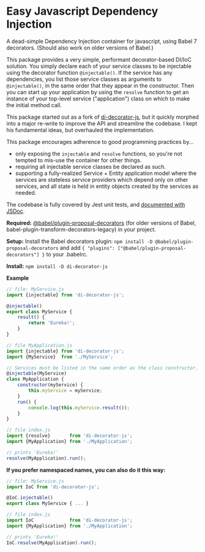 # Easy Javascript Dependency Injection
A dead-simple Dependency Injection container for javascript,
using Babel 7 decorators.
(Should also work on older versions of Babel.)

This package provides a very simple, performant decorator-based DI/IoC solution.
You simply declare each of your service classes to be injectable
using the decorator function `@injectable()`.
If the service has any dependencies, you list those service classes as arguments to `@injectable()`,
in the same order that they appear in the constructor.
Then you can start up your application by using the `resolve` function
to get an instance of your top-level service ("application") class
on which to make the initial method call.

This package started out as a fork of
[di-decorator-js](https://www.npmjs.com/package/di-decorator-js),
but it quickly morphed into a major re-write
to improve the API and streamline the codebase.
I kept his fundamental ideas, but overhauled the implementation.

This package encourages adherence to good programming practices by...

  - only exposing the `injectable` and `resolve` functions,
    so you're not tempted to mis-use the container for other things.
  - requiring all injectable service classes be declared as such.
  - supporting a fully-realized Service + Entity application model
    where the services are stateless service providers which depend only on other services,
    and all state is held in entity objects created by the services as needed.

The codebase is fully covered by Jest unit tests, and
[documented with JSDoc](https://backstrap.github.io/di-decorator-js/module.exports.html).


**Required:**
[@babel/plugin-proposal-decorators](https://babeljs.io/docs/en/babel-plugin-proposal-decorators)
(for older versions of Babel, babel-plugin-transform-decorators-legacy)
in your project.

**Setup:**
Install the Babel decorators plugin: `npm install -D @babel/plugin-proposal-decorators`
and add `{ "plugins": ["@babel/plugin-proposal-decorators"] }` to your .babelrc.

**Install:**
`npm install -D di-decorator-js`

**Example**
```js
// file: MyService.js
import {injectable} from 'di-decorator-js';

@injectable()
export class MyService {
    result() {
        return 'Eureka!';
    }
}
```

```js
// file MyApplication.js
import {injectable} from 'di-decorator-js';
import {MyService}  from './MyService';

// Services must be listed in the same order as the class constructor.
@injectable(MyService)
class MyApplication {
    constructor(myService) {
        this.myService = myService;
    }
    run() {
        console.log(this.myService.result());
    }
}
```

```js
// file index.js
import {resolve}       from 'di-decorator-js';
import {MyApplication} from './MyApplication';

// prints 'Eureka!'
resolve(MyApplication).run();
```

**If you prefer namespaced names, you can also do it this way:**
```js
// file: MyService.js
import IoC from 'di-decorator-js';

@IoC.injectable()
export class MyService { ... }
```

```js
// file index.js
import IoC             from 'di-decorator-js';
import {MyApplication} from './MyApplication';

// prints 'Eureka!'
IoC.resolve(MyApplication).run();
```
